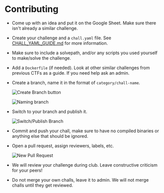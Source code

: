 # Contributing

- Come up with an idea and put it on the Google Sheet. Make sure there isn't already a similar challenge.
- Create your challenge and a `chall.yaml` file. See [CHALL_YAML_GUIDE.md](/CHALL_YAML_GUIDE.md) for more information.
- Make sure to include a solvepath, and/or any scripts you used yourself to make/solve the challenge.
- Add a `Dockerfile` (if needed). Look at other similar challenges from previous CTFs as a guide. If you need help ask an admin.
- Create a branch, name it in the format of `category/chall-name`.

    ![Create Branch button](https://media.discordapp.net/attachments/829826615269785613/956348634000130069/unknown.png "Create Branch button")

    ![Naming branch](https://media.discordapp.net/attachments/829826615269785613/956348738811609158/unknown.png "Naming branch")

- Switch to your branch and publish it.

    ![Switch/Publish Branch](https://media.discordapp.net/attachments/829826615269785613/956349386655416431/unknown.png "Switch/Publish Branch")

- Commit and push your chall, make sure to have no compiled binaries or anything else that should be ignored.
- Open a pull request, assign reviewers, labels, etc.

    ![New Pull Request](https://media.discordapp.net/attachments/829826615269785613/956382914000609380/unknown.png "New Pull Request")

- We will review your challenge during club. Leave constructive criticism for your peers!
- Do not merge your own challs, leave it to admin. We will not merge challs until they get reviewed.
